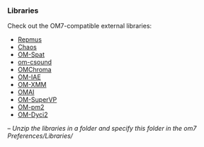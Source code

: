 ### Libraries 

Check out the OM7-compatible external libraries:

  * <a href="https://github.com/openmusic-project/Repmus" target="_blank">Repmus</a>
  * <a href="https://github.com/openmusic-project/Chaos" target="_blank">Chaos</a>
  * <a href="https://github.com/openmusic-project/OM-Spat" target="_blank">OM-Spat</a>
  * <a href="https://github.com/openmusic-project/om-csound" target="_blank">om-csound</a>
  * <a href="https://github.com/openmusic-project/omchroma" target="_blank">OMChroma</a>
  * <a href="https://github.com/openmusic-project/om-iae" target="_blank">OM-IAE</a>
  * <a href="https://github.com/openmusic-project/om-xmm" target="_blank">OM-XMM</a>
  * <a href="https://github.com/openmusic-project/omai" target="_blank">OMAI</a>
  * <a href="https://github.com/openmusic-project/om-supervp" target="_blank">OM-SuperVP</a>
  * <a href="https://github.com/openmusic-project/om-pm2" target="_blank">OM-pm2</a>
  * <a href="https://github.com/DYCI2/om-dyci2" target="_blank">OM-Dyci2</a>

_– Unzip the libraries in a folder and specify this folder in the om7 Preferences/Libraries/_